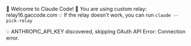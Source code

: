 
🌟 Welcome to Claude Code!
🔗 You are using custom relay: relay16.gaccode.com
💡 If the relay doesn't work, you can run `claude --pick-relay`

💡 ANTHROPIC_API_KEY discovered, skipping OAuth
API Error: Connection error.
